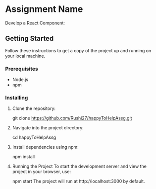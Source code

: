 # Assignment Name

Develop a React Component:

## Getting Started

Follow these instructions to get a copy of the project up and running on your local machine.

### Prerequisites

- Node.js
- npm

### Installing

1. Clone the repository:

   git clone https://github.com/Rushi27/happyToHelpAssg.git

2. Navigate into the project directory:

   cd happyToHelpAssg

3. Install dependencies using npm:

   npm install

4. Running the Project
   To start the development server and view the project in your browser, use:

   npm start
   The project will run at http://localhost:3000 by default.


